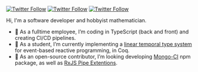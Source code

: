 
[![Twitter Follow](https://img.shields.io/twitter/follow/MohammadAliPER?style=social)](https://twitter.com/MohammadAliPER)
[![Twitter Follow](https://img.shields.io/twitter/follow/MohammadAliEN?style=social)](https://twitter.com/MohammadAliEN)
[![Twitter Follow](https://img.shields.io/twitter/follow/MohammadAliDACH?style=social)](https://twitter.com/MohammadAliDACH)

Hi, I'm a software developer and hobbyist mathematician.

- 🔭 As a fulltime employee, I’m coding in TypeScript (back and front) and creating CI/CD pipelines.
- 🌱 As a student, I’m currently implementing a [linear temporal type system](https://github.com/aerabi/lttt) for event-based reactive programming, in Coq.
- 👯 As an open-source contributor, I’m looking developing [Mongo-CI](https://www.npmjs.com/package/mongo-ci) npm package, as well as [RxJS Pipe Extentions](https://www.npmjs.com/package/rxjs-pipe-ext).
